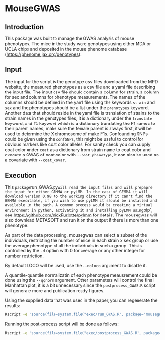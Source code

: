 MouseGWAS
=========

Introduction
------------

This package was built to manage the GWAS analysis of mouse phenotypes. The mice in the study were genotypes using either MDA or UCLA chips and deposited in the mouse phenome database (https://phenome.jax.org/genotypes). 

Input
-----

The input for the script is the genotype csv files downloaded from the MPD website, the measured phenotypes as a csv file and a yaml file describing the input file.
The input csv file should contain a column for strain, a column for sex and columns for phenotype measurements. The names of the columns should be defined in the yaml file using the keywords `strain` and `sex` and the phenotypes should be a list under the `phenotypes` keyword.
Another data that should reside in the yaml file is translation of strains to the strain names in the genotypes files, it is a dictionary under the `translate` keyword, and `F1` keyword which is a dictionary translating the F1 names to their parent names, make sure the female parent is always first, it will be used to determine the X chromosome of make F1s. Confounding SNPs could be given using the `confSNPs`, this might be useful to control for obvious markers like coat color alleles. For sanity check you can supply coat color under `coat` as a dictionary from strain name to coat color and execute a GWAS of coat color with `--coat_phenotype`, it can also be used as a covariate with `--coat_covar`.

Execution
---------

This `package`run_GWAS.py` will read the input files and will prepapre the input for either GEMMA or pyLMM. In the case of GEMMA it will download version 0.98 to the working directory if it can't find the GEMMA executable, if you wish to use pyLMM it should be installed and available in the path. A common process would be creating a virtual environment in python, activating it and installing pyLMM using `pip`, see https://github.com/nickFurlotte/pylmm for details.
The mousegwas will also download METASOFT and run it on the output if there is more than one phenotype.

As part of the data processing, mousegwas can select a subset of the individuals, restricting the number of mice in each strain x sex group or use the average phenotype of all the individuals in such a group. This is controlled by the `-d` option with 0 for average or any other integer for number restriction.

By default LOCO will be used, use the `--noloco` argument to disable it.

A quantile-quantile normalizatin of each phenotype meausrement could be done using the `--qqnorm` argument. 
Other parameters will control the final Manhattan plot, it is a bit unnecessary since the `postprocess_GWAS.R` script will generate more and publication ready figures. 

Using the supplied data that was used in the paper, you can regenerate the results:
```bash
Rscript -e 'source(file=system.file("exec/run_GWAS.R", package="mousegwas"))'  -i example/StrainSurvey_Output_2019-11-21.csv  -y example/grooming_nowild.yaml  -g example/*.gz  --basedir GWAS_output -d 10
```
Running the post-process script will be done as follows:
```bash
Rscript -e 'source(file=system.file("exec/postprocess_GWAS.R", package="mousegwas"))' -s 100000 -n example/GroomingPaperPhenoTranslationTable.csv -o GWAS_output -p GWAS_figures
```
